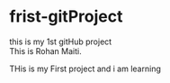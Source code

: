 # frist-gitProject
this is my 1st gitHub project
<br>
This is Rohan Maiti.

THis is my First project
and i am learning
